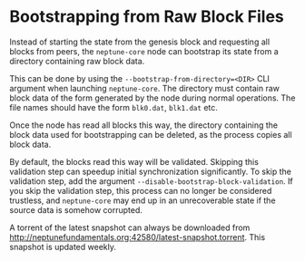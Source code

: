 # Bootstrapping from Raw Block Files

Instead of starting the state from the genesis block and requesting all blocks from peers, the `neptune-core` node can bootstrap its state from a directory containing raw block data.

This can be done by using the `--bootstrap-from-directory=<DIR>` CLI argument when launching `neptune-core`. The directory must contain raw block data of the form generated by the node during normal operations. The file names should have the form `blk0.dat`, `blk1.dat` etc.

Once the node has read all blocks this way, the directory containing the block data used for bootstrapping can be deleted, as the process copies all block data.

By default, the blocks read this way will be validated. Skipping this validation step can speedup initial synchronization significantly. To skip the validation step, add the argument `--disable-bootstrap-block-validation`. If you skip the validation step, this process can no longer be considered trustless, and `neptune-core` may end up in an unrecoverable state if the source data is somehow corrupted.

A torrent of the latest snapshot can always be downloaded from <http://neptunefundamentals.org:42580/latest-snapshot.torrent>. This snapshot is updated weekly.
